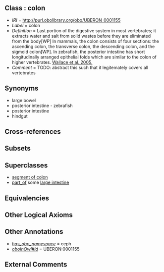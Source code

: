 
## Class : colon

 * *IRI* = http://purl.obolibrary.org/obo/UBERON_0001155
 * *Label* = colon
 * *Definition* = Last portion of the digestive system in most vertebrates; it extracts water and salt from solid wastes before they are eliminated from the body[WP] In mammals, the colon consists of four sections: the ascending colon, the transverse colon, the descending colon, and the sigmoid colon[WP]. In zebrafish, the posterior intestine has short longitudinally arranged epithelial folds which are similar to the colon of higher vertebrates. <a href='http://zfin.org/cgi-bin/ZFIN_jump?record=ZDB-PUB-050120-6'>Wallace et al, 2005.</a>
 * *Comment* = TODO: abstract this such that it legitemately covers all vertebrates

## Synonyms

 * large bowel
 * posterior intestine - zebrafish
 * posterior intestine
 * hindgut

## Cross-references


## Subsets


## Superclasses

 * [segment of colon](../../UBERON/68/UBERON_0000168.md)
 * [part_of](../../BFO/50/BFO_0000050.md) some [large intestine](../../UBERON/59/UBERON_0000059.md)

## Equivalencies


## Other Logical Axioms


## Other Annotations

 * *[has_obo_namespace](../../ce/oboInOwl#hasOBONamespace.md)* = ceph
 * *[oboInOwl#id](../../id/oboInOwl#id.md)* = UBERON:0001155

## External Comments

